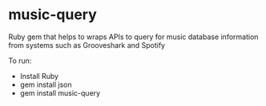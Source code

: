 music-query
===========

Ruby gem that helps to wraps APIs to query for music database information from systems such as Grooveshark and Spotify

To run:
* Install Ruby
* gem install json
* gem install music-query
